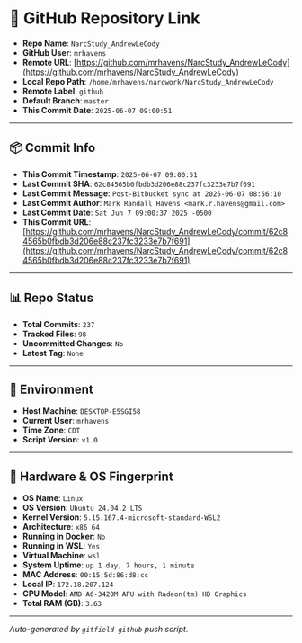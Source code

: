# 🔗 GitHub Repository Link

- **Repo Name**: `NarcStudy_AndrewLeCody`
- **GitHub User**: `mrhavens`
- **Remote URL**: [https://github.com/mrhavens/NarcStudy_AndrewLeCody](https://github.com/mrhavens/NarcStudy_AndrewLeCody)
- **Local Repo Path**: `/home/mrhavens/narcwork/NarcStudy_AndrewLeCody`
- **Remote Label**: `github`
- **Default Branch**: `master`
- **This Commit Date**: `2025-06-07 09:00:51`

---

## 📦 Commit Info

- **This Commit Timestamp**: `2025-06-07 09:00:51`
- **Last Commit SHA**: `62c84565b0fbdb3d206e88c237fc3233e7b7f691`
- **Last Commit Message**: `Post-Bitbucket sync at 2025-06-07 08:56:10`
- **Last Commit Author**: `Mark Randall Havens <mark.r.havens@gmail.com>`
- **Last Commit Date**: `Sat Jun 7 09:00:37 2025 -0500`
- **This Commit URL**: [https://github.com/mrhavens/NarcStudy_AndrewLeCody/commit/62c84565b0fbdb3d206e88c237fc3233e7b7f691](https://github.com/mrhavens/NarcStudy_AndrewLeCody/commit/62c84565b0fbdb3d206e88c237fc3233e7b7f691)

---

## 📊 Repo Status

- **Total Commits**: `237`
- **Tracked Files**: `98`
- **Uncommitted Changes**: `No`
- **Latest Tag**: `None`

---

## 🧭 Environment

- **Host Machine**: `DESKTOP-E5SGI58`
- **Current User**: `mrhavens`
- **Time Zone**: `CDT`
- **Script Version**: `v1.0`

---

## 🧬 Hardware & OS Fingerprint

- **OS Name**: `Linux`
- **OS Version**: `Ubuntu 24.04.2 LTS`
- **Kernel Version**: `5.15.167.4-microsoft-standard-WSL2`
- **Architecture**: `x86_64`
- **Running in Docker**: `No`
- **Running in WSL**: `Yes`
- **Virtual Machine**: `wsl`
- **System Uptime**: `up 1 day, 7 hours, 1 minute`
- **MAC Address**: `00:15:5d:86:d8:cc`
- **Local IP**: `172.18.207.124`
- **CPU Model**: `AMD A6-3420M APU with Radeon(tm) HD Graphics`
- **Total RAM (GB)**: `3.63`

---

_Auto-generated by `gitfield-github` push script._
